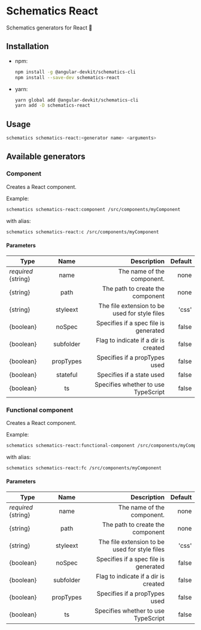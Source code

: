 # Schematics React

Schematics generators for React 🎊

## Installation
- npm:
  ```bash
  npm install -g @angular-devkit/schematics-cli
  npm install --save-dev schematics-react
  ```

- yarn:
  ```bash
  yarn global add @angular-devkit/schematics-cli
  yarn add -D schematics-react
  ```

## Usage

```bash
schematics schematics-react:<generator name> <arguments>
```

## Available generators

### Component
Creates a React component.

Example:
```bash
schematics schematics-react:component /src/components/myComponent
```

with alias:
```bash
schematics schematics-react:c /src/components/myComponent
```

#### Parameters
| Type | Name | Description | Default |
|------|:----:|------------:|--------:|
| *required* {string} | name | The name of the component. | none |
| {string} | path | The path to create the component | none |
| {string} | styleext | The file extension to be used for style files | 'css' |
| {boolean} | noSpec | Specifies if a spec file is generated | false |
| {boolean} | subfolder | Flag to indicate if a dir is created | false |
| {boolean} | propTypes | Specifies if a propTypes used | false |
| {boolean} | stateful | Specifies if a state used | false |
| {boolean} | ts | Specifies whether to use TypeScript | false |

### Functional component
Creates a React component.

Example:
```bash
schematics schematics-react:functional-component /src/components/myComponent
```

with alias:
```bash
schematics schematics-react:fc /src/components/myComponent
```

#### Parameters
| Type | Name | Description | Default |
|------|:----:|------------:|--------:|
| *required* {string} | name | The name of the component. | none |
| {string} | path | The path to create the component | none |
| {string} | styleext | The file extension to be used for style files | 'css' |
| {boolean} | noSpec | Specifies if a spec file is generated | false |
| {boolean} | subfolder | Flag to indicate if a dir is created | false |
| {boolean} | propTypes | Specifies if a propTypes used | false |
| {boolean} | ts | Specifies whether to use TypeScript | false |
